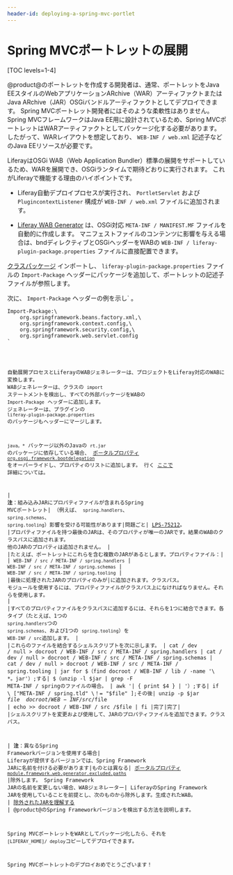```yaml
---
header-id: deploying-a-spring-mvc-portlet
---
```


# Spring MVCポートレットの展開

[TOC levels=1-4]

@product@のポートレットを作成する開発者は、通常、ポートレットをJava EEスタイルのWebアプリケーションARchive（WAR）アーティファクトまたはJava ARchive（JAR）OSGiバンドルアーティファクトとしてデプロイできます。 Spring MVCポートレット開発者にはそのような柔軟性はありません。 Spring MVCフレームワークはJava EE用に設計されているため、Spring MVCポートレットはWARアーティファクトとしてパッケージ化する必要があります。 したがって、WARレイアウトを想定しており、 `WEB-INF / web.xml` 記述子などのJava EEリソースが必要です。

LiferayはOSGi WAB（Web Application Bundler）標準の展開をサポートしているため、WARを展開でき、OSGiランタイムで期待どおりに実行されます。 これがLiferayで機能する理由のハイポイントです。

  - Liferay自動デプロイプロセスが実行され、 `PortletServlet` および `PlugincontextListener` 構成が `WEB-INF / web.xml` ファイルに追加されます。

  - [Liferay WAB Generator](/docs/7-1/tutorials/-/knowledge_base/t/using-the-wab-generator) は、OSGi対応 `META-INF / MANIFEST.MF` ファイルを自動的に作成します。 マニフェストファイルのコンテンツに影響を与える場合は、bndディレクティブとOSGiヘッダーをWABの `WEB-INF / liferay-plugin-package.properties` ファイルに直接配置できます。

[クラスパッケージ](/docs/7-1/tutorials/-/knowledge_base/t/importing-packages) インポートし、 `liferay-plugin-package.properties` ファイルの `Import-Package` ヘッダーにパッケージを追加して、ポートレットの記述子ファイルが参照します。

次に、 `Import-Package` ヘッダーの例を示し` 。</p>

<pre><code>Import-Package:\
    org.springframework.beans.factory.xml,\
    org.springframework.context.config,\
    org.springframework.security.config,\
    org.springframework.web.servlet.config
`</pre>

自動展開プロセスとLiferayのWABジェネレーターは、プロジェクトをLiferay対応のWABに変換します。 WABジェネレーターは、クラスの `import` ステートメントを検出し、すべての外部パッケージをWABの `Import-Package` ヘッダーに追加します。 ジェネレーターは、プラグインの `liferay-plugin-package.properties` のパッケージもヘッダーにマージします。

`java。*` パッケージ以外のJavaの `rt.jar` のパッケージに依存している場合、 [ポータルプロパティ `org.osgi.framework.bootdelegation`](@platform-ref@/7.1-latest/propertiesdoc/portal.properties.html#Module%20Framework) をオーバーライドし、プロパティのリストに追加します。 行く [ここで](/docs/7-1/tutorials/-/knowledge_base/t/resolving-classnotfoundexception-and-noclassdeffounderror-in-osgi-bundles#case-4-the-missing-class-belongs-to-a-java-runtime-package) 詳細については。

| **注**：組み込みJARにプロパティファイルが含まれるSpring MVCポートレット| （例えば、 `spring.handlers`、 `spring.schemas`、 `spring.tooling`）影響を受ける可能性があります|問題ごと| [LPS-75212](https://issues.liferay.com/browse/LPS-75212)。 |プロパティファイルを持つ最後のJARは、そのプロパティが唯一のJARです。結果のWABのクラスパスに追加されます。 他のJARのプロパティは追加されません。 | |たとえば、ポートレットにこれらを含む複数のJARがあるとします。プロパティファイル：| | `WEB-INF / src / META-INF / spring.handlers` | `WEB-INF / src / META-INF / spring.schemas` | `WEB-INF / src / META-INF / spring.tooling` | |最後に処理されたJARのプロパティのみが|に追加されます。クラスパス。 モジュールを使用するには、プロパティファイルがクラスパス上になければなりません。それらを使用します。 | |すべてのプロパティファイルをクラスパスに追加するには、それらを1つに結合できます。各タイプ（たとえば、1つの `spring.handlers`つの `spring.schemas`、および1つの `spring.tooling`）を `WEB-INF / src`追加します。 | |これらのファイルを結合するシェルスクリプトを次に示します。 | cat / dev / null \> docroot / WEB-INF / src / META-INF / spring.handlers | cat / dev / null \> docroot / WEB-INF / src / META-INF / spring.schemas | cat / dev / null \> docroot / WEB-INF / src / META-INF / spring.tooling | jar for $（find docroot / WEB-INF / lib / -name '\ *。jar'）;する| $（unzip -l $jar | grep -F META-INF / springのファイルの場合。 | awk '| { print $4 } | '）;する| if \ ["META-INF / spring.tld" \！= "$file" \];その後| unzip -p $jar $file \>\> docroot / WEB-INF / src /$file | echo \>\> docroot / WEB-INF / src /$file | fi |完了|完了| |シェルスクリプトを変更および使用して、JARのプロパティファイルを追加できます。クラスパス。

| **注**：異なるSpring Frameworkバージョンを使用する場合| Liferayが提供するバージョンでは、Spring Framework JARに名前を付ける必要があります|ものとは異なる| [ポータルプロパティ `module.framework.web.generator.excluded.paths`](https://docs.liferay.com/ce/portal/7.1-latest/propertiesdoc/portal.properties.html#Module%20Framework) |除外します。 Spring Framework JARの名前を変更しない場合、WABジェネレーター| LiferayのSpring Framework JARを使用していることを前提とし、次のものから除外します。生成されたWAB。 | [除外されたJARを理解する](/docs/7-1/tutorials/-/knowledge_base/t/resolving-a-plugins-dependencies#understanding-excluded-jars) | @product@のSpring Frameworkバージョンを検出する方法を説明します。

Spring MVCポートレットをWARとしてパッケージ化したら、それを `[LIFERAY_HOME]/ deploy`コピーしてデプロイできます。

Spring MVCポートレットのデプロイおめでとうございます！
